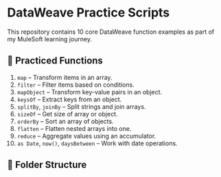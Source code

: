 # DataWeave Practice Scripts

This repository contains 10 core DataWeave function examples as part of my MuleSoft learning journey.

## 🧠 Practiced Functions

1. `map` – Transform items in an array.
2. `filter` – Filter items based on conditions.
3. `mapObject` – Transform key-value pairs in an object.
4. `keysOf` – Extract keys from an object.
5. `splitBy`, `joinBy` – Split strings and join arrays.
6. `sizeOf` – Get size of array or object.
7. `orderBy` – Sort an array of objects.
8. `flatten` – Flatten nested arrays into one.
9. `reduce` – Aggregate values using an accumulator.
10. `as Date`, `now()`, `daysBetween` – Work with date operations.

## 📁 Folder Structure

